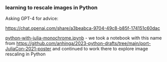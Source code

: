 ### learning to rescale images in Python

Asking GPT-4 for advice:

https://chat.openai.com/share/a3beabca-9704-49c8-b85f-174151c60dac

[python-with-julia-monochrome.ipynb](python-with-julia-monochrome.ipynb) - we took a notebook with this name from https://github.com/anhinga/2023-python-drafts/tree/main/port-JuliaCon-2021-poster and continued to work there to explore image rescaling in Python
